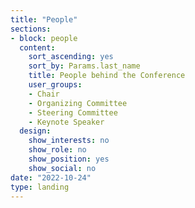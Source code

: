 ```yaml
---
title: "People"
sections:
- block: people
  content:
    sort_ascending: yes
    sort_by: Params.last_name
    title: People behind the Conference
    user_groups:
    - Chair
    - Organizing Committee
    - Steering Committee
    - Keynote Speaker
  design:
    show_interests: no
    show_role: no
    show_position: yes
    show_social: no
date: "2022-10-24"
type: landing
---
```

